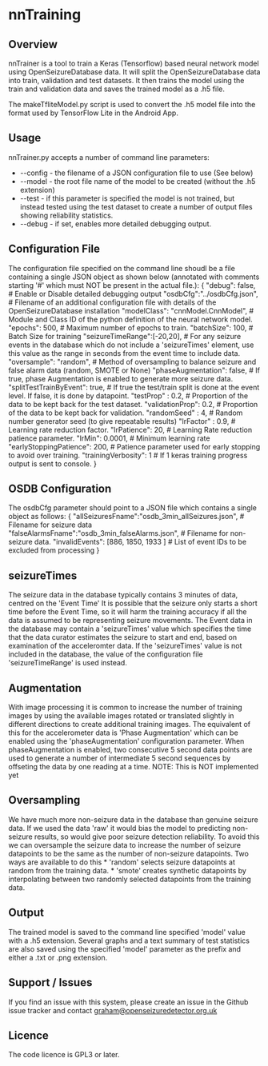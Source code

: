 nnTraining
==========

Overview
--------
nnTrainer is a tool to train a Keras (Tensorflow) based neural network model using
OpenSeizureDatabase data.
It will split the OpenSeizureDatabase data into train, validation and test datasets.  It then
trains the model using the train and validation data and saves the trained model as a .h5 file.

The makeTfliteModel.py script is used to convert the .h5 model file into the format used by TensorFlow Lite in the Android App.

Usage
-----
nnTrainer.py accepts a number of command line parameters:
  * --config <filename> - the filename of a JSON configuration file to use (See below)
  * --model <name> - the root file name of the model to be created (without the .h5 extension)
  * --test - if this parameter is specified the model is not trained, but instead tested using the test dataset to create a number of output files showing reliability statistics.
  * --debug - if set, enables more detailed debugging output.

  Configuration File
  ------------------
  The configuration file specified on the command line shoudl be a file containing a single JSON object
  as shown below (annotated with comments starting '#' which must NOT be present in the actual file.):
  {
    "debug": false,                     # Enable or Disable detailed debugging output
    "osdbCfg":"../osdbCfg.json",        # Filename of an additional configuration file with details of the OpenSeizureDatabase installation
    "modelClass": "cnnModel.CnnModel",  # Module and Class ID of the python definition of the neural network model.
    "epochs": 500,                      # Maximum number of epochs to train.
    "batchSize": 100,                   # Batch Size for training
    "seizureTimeRange":[-20,20],        # For any seizure events in the database which do not include a 'seizureTimes' element, use this value as the range in seconds from the event time to include data.
    "oversample": "random",              # Method of oversampling to balance seizure and false alarm data (random, SMOTE or None)
    "phaseAugmentation": false,          # If true, phase Augmentation is enabled to generate more seizure data.
    "splitTestTrainByEvent": true,       # If true the test/train split is done at the event level.  If false, it is done by datapoint.
    "testProp" : 0.2,                   # Proportion of the data to be kept back for the test dataset.
    "validationProp": 0.2,              # Proportion of the data to be kept back for validation.
    "randomSeed" : 4,                   # Random number generator seed (to give repeatable results)
    "lrFactor" : 0.9,                   # Learning rate reduction factor.
    "lrPatience": 20,                   # Learning Rate reduction patience parameter.
    "lrMin": 0.0001,                    # Minimum learning rate
    "earlyStoppingPatience": 200,       # Patience parameter used for early stopping to avoid over training.
    "trainingVerbosity": 1              # If 1 keras training progress output is sent to console.
  }

  OSDB Configuration
  ------------------
  The osdbCfg parameter should point to a JSON file which contains a single object as follows:
  {
    "allSeizuresFname":"osdb_3min_allSeizures.json",  # Filename for seizure data
    "falseAlarmsFname":"osdb_3min_falseAlarms.json",  # Filename for non-seizure data.
    "invalidEvents": [886, 1850, 1933 ]               # List of event IDs to be excluded from processing
  }

  seizureTimes
 -----
  The seizure data in the database typically contains 3 minutes of data, centred on the 'Event Time'
  It is possible that the seizure only starts a short time before the Event Time, so it will harm
  the training accuracy if all the data is assumed to be representing seizure movements.
  The Event data in the database may contain a 'seizureTimes' value which specifies the time that
  the data curator estimates the seizure to start and end, based on examination of the acceleromter data.
  If the 'seizureTimes' value is not included in the database, the value of the configuration file
  'seizureTimeRange' is used instead.

  Augmentation
  ----
  With image processing it is common to increase the number of training images by using the 
  available images rotated or translated slightly in different directions to create additional
  training images.
  The equivalent of this for the accelerometer data is 'Phase Augmentation' which can be enabled using
  the 'phaseAugmentation' configuration parameter.
  When phaseAugmentation is enabled, two consecutive 5 second data points are used to generate a number
  of intermediate 5 second sequences by offseting the data by one reading at a time.
  NOTE:  This is NOT implemented yet 

  Oversampling
  ----
  We have much more non-seizure data in the database than genuine seizure data.  If we used the data
  'raw' it would bias the model to predicting non-seizure results, so would give poor seizure detection reliability.
  To avoid this we can oversample the seizure data to increase the number of seizure datapoints to be
  the same as the number of non-seizure datapoints.
  Two ways are available to do this 
    * 'random' selects seizure datapoints at random from the training data.
    * 'smote' creates synthetic datapoints by interpolating between two randomly selected datapoints from the training data.


Output
----
The trained model is saved to the command line specified 'model' value with a .h5 extension.
Several graphs and a text summary of test statistics are also saved using the specified 'model' parameter as the prefix and either a .txt or .png extension.

Support / Issues
----
If you find an issue with this system, please create an issue in the Github issue tracker and contact
graham@openseizuredetector.org.uk

Licence
---
The code licence is GPL3 or later.
